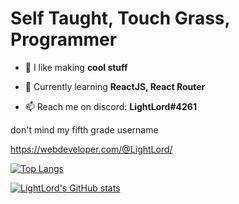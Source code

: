 
# Self Taught, Touch Grass, Programmer

- 🔭 I like making **cool stuff**

- 🌱 Currently learning **ReactJS, React Router**

- 📫 Reach me on discord: **LightLord#4261**

don't mind my fifth grade username

https://webdeveloper.com/@LightLord/

[![Top Langs](https://github-readme-stats.vercel.app/api/top-langs/?username=LightLordYT&layout=compact)]()

[![LightLord's GitHub stats](https://github-readme-stats.vercel.app/api?username=LightLordYT)]()

